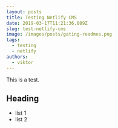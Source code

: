 ```yaml
---
layout: posts
title: Testing Netlify CMS
date: 2019-03-17T11:21:36.089Z
slug: test-netlify-cms
image: /images/posts/gating-readmes.png
tags:
  - testing
  - netlify
authors:
  - viktor
---
```

This is a test.

## Heading

- list 1
- list 2
